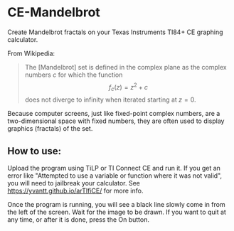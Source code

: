 # CE-Mandelbrot
Create Mandelbrot fractals on your Texas Instruments TI84+ CE graphing calculator.

From Wikipedia:
> The [Mandelbrot] set is defined in the complex plane as the complex numbers $c$ for which the function $$f_{c}(z)=z^{2}+c$$ does not diverge to infinity when iterated starting at $z=0$.

Because computer screens, just like fixed-point complex numbers, are a two-dimensional space with fixed numbers, they are often used to display graphics (fractals) of the set.

## How to use:
Upload the program using TiLP or TI Connect CE and run it. If you get an error like "Attempted to use a variable or function where it was not valid", you will need to jailbreak your calculator. See https://yvantt.github.io/arTIfiCE/ for more info.

Once the program is running, you will see a black line slowly come in from the left of the screen. Wait for the image to be drawn. If you want to quit at any time, or after it is done, press the On button.